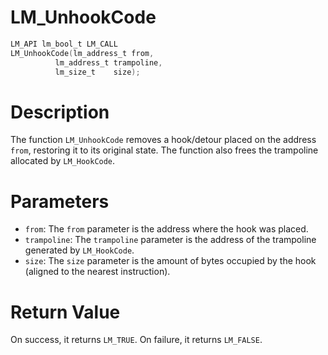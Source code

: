 # LM_UnhookCode

```c
LM_API lm_bool_t LM_CALL
LM_UnhookCode(lm_address_t from,
	      lm_address_t trampoline,
	      lm_size_t    size);
```

# Description
The function `LM_UnhookCode` removes a hook/detour placed on the address `from`, restoring it to its original state.
The function also frees the trampoline allocated by `LM_HookCode`.

# Parameters
 - `from`: The `from` parameter is the address where the hook was placed.
 - `trampoline`: The `trampoline` parameter is the address of the trampoline generated by `LM_HookCode`.
 - `size`: The `size` parameter is the amount of bytes occupied by the hook (aligned to the nearest instruction).

# Return Value
On success, it returns `LM_TRUE`. On failure, it returns `LM_FALSE`.

